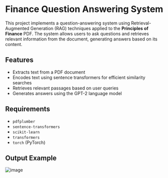 # Finance Question Answering System


This project implements a question-answering system using Retrieval-Augmented Generation (RAG) techniques applied to the **Principles of Finance** PDF. The system allows users to ask questions and retrieves relevant information from the document, generating answers based on its content.



## Features

- Extracts text from a PDF document
- Encodes text using sentence transformers for efficient similarity searches
- Retrieves relevant passages based on user queries
- Generates answers using the GPT-2 language model

## Requirements

- `pdfplumber`
- `sentence-transformers`
- `scikit-learn`
- `transformers`
- `torch` (PyTorch)
## Output Example
 ![image](https://github.com/user-attachments/assets/5e57ad7f-a56f-4053-a1f0-f16a4401d17b)


